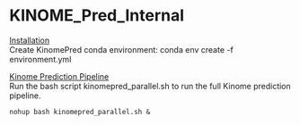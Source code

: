 # KINOME_Pred_Internal

[Installation](#installation) <br>
  Create KinomePred conda environment: conda env create -f environment.yml

[Kinome Prediction Pipeline](#run_pipeline) <br>
Run the bash script kinomepred_parallel.sh to run the full Kinome prediction pipeline.
```
nohup bash kinomepred_parallel.sh & 
```
